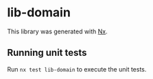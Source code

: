 # lib-domain

This library was generated with [Nx](https://nx.dev).

## Running unit tests

Run `nx test lib-domain` to execute the unit tests.
